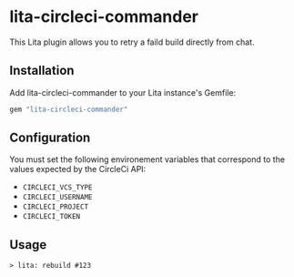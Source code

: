 # lita-circleci-commander

This Lita plugin allows you to retry a faild build directly from chat.

## Installation

Add lita-circleci-commander to your Lita instance's Gemfile:

``` ruby
gem "lita-circleci-commander"
```

## Configuration

You must set the following environement variables that correspond to
the values expected by the CircleCi API:

* `CIRCLECI_VCS_TYPE`
* `CIRCLECI_USERNAME`
* `CIRCLECI_PROJECT`
* `CIRCLECI_TOKEN`

## Usage

`> lita: rebuild #123`
